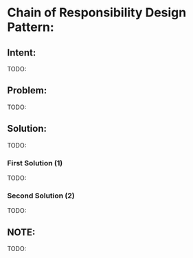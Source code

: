 # Chain of Responsibility Design Pattern:
    
   ## Intent:
   TODO:
    
   ## Problem:
   TODO:
    
   ## Solution:
   TODO:
   
   ### First Solution (1)
   TODO:
      
   ### Second Solution (2)
   TODO:
   
   ## NOTE:
   TODO: